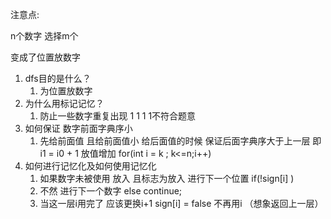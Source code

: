 注意点:

n个数字 选择m个

变成了位置放数字

1. dfs目的是什么？
   1. 为位置放数字
2. 为什么用标记记忆？
   1. 防止一些数字重复出现  1 1 1 1不符合题意
3. 如何保证 数字前面字典序小 
   1. 先给前面值 且给前面值小 给后面值的时候 保证后面字典序大于上一层 即i1 = i0 + 1 放值增加 for(int i = k ; k<=n;i++)
4. 如何进行记忆化及如何使用记忆化
   1. 如果数字未被使用 放入 且标志为放入  进行下一个位置  if(!sign[i] )
   2. 不然 进行下一个数字  else continue;
   3. 当这一层i用完了 应该更换i+1  sign[i]   =  false 不再用i  （想象返回上一层）  



